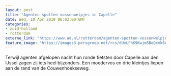 ```yaml
---
layout: post
title: "Agenten spotten vossenwelpjes in Capelle"
date: Wed, 10 Apr 2019 06:03:00 GMT
categories: 
- zuid-holland 
- rotterdam 
externe_link: "https://www.ad.nl/rotterdam/agenten-spotten-vossenwelpjes-in-capelle~a26d86ee/"
feature_image: "https://images3.persgroep.net/rcs/dUxLFhK9Kwjm5BeQxmk6A0xqQo8/diocontent/145219521/_fitwidth/400/?appId=21791a8992982cd8da851550a453bd7f&quality=0.7"
---
```


Terwijl agenten afgelopen nacht hun ronde fietsten door Capelle aan den IJssel zagen zij iets heel bijzonders. Een moedervos en drie kleintjes liepen aan de rand van de Couwenhoekseweg.
